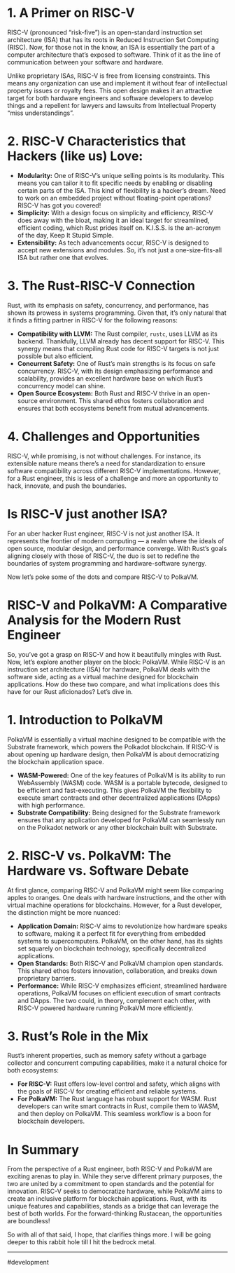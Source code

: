 # 1. A Primer on RISC-V

RISC-V (pronounced “risk-five”) is an open-standard instruction set architecture (ISA) that has its roots in Reduced Instruction Set Computing (RISC). Now, for those not in the know, an ISA is essentially the part of a computer architecture that’s exposed to software. Think of it as the line of communication between your software and hardware.

Unlike proprietary ISAs, RISC-V is free from licensing constraints. This means any organization can use and implement it without fear of intellectual property issues or royalty fees. This open design makes it an attractive target for both hardware engineers and software developers to develop things and a repellent for lawyers and lawsuits from Intellectual Property “miss understandings”.

# 2. RISC-V Characteristics that Hackers (like us) Love:

- **Modularity:** One of RISC-V’s unique selling points is its modularity. This means you can tailor it to fit specific needs by enabling or disabling certain parts of the ISA. This kind of flexibility is a hacker’s dream. Need to work on an embedded project without floating-point operations? RISC-V has got you covered!
- **Simplicity:** With a design focus on simplicity and efficiency, RISC-V does away with the bloat, making it an ideal target for streamlined, efficient coding, which Rust prides itself on. K.I.S.S. is the an-acronym of the day, Keep It Stupid Simple.
- **Extensibility:** As tech advancements occur, RISC-V is designed to accept new extensions and modules. So, it’s not just a one-size-fits-all ISA but rather one that evolves.

# 3. The Rust-RISC-V Connection

Rust, with its emphasis on safety, concurrency, and performance, has shown its prowess in systems programming. Given that, it’s only natural that it finds a fitting partner in RISC-V for the following reasons:

- **Compatibility with LLVM:** The Rust compiler, `rustc`, uses LLVM as its backend. Thankfully, LLVM already has decent support for RISC-V. This synergy means that compiling Rust code for RISC-V targets is not just possible but also efficient.
- **Concurrent Safety:** One of Rust’s main strengths is its focus on safe concurrency. RISC-V, with its design emphasizing performance and scalability, provides an excellent hardware base on which Rust’s concurrency model can shine.
- **Open Source Ecosystem:** Both Rust and RISC-V thrive in an open-source environment. This shared ethos fosters collaboration and ensures that both ecosystems benefit from mutual advancements.

# 4. Challenges and Opportunities

RISC-V, while promising, is not without challenges. For instance, its extensible nature means there’s a need for standardization to ensure software compatibility across different RISC-V implementations. However, for a Rust engineer, this is less of a challenge and more an opportunity to hack, innovate, and push the boundaries.

# Is RISC-V just another ISA?

For an uber hacker Rust engineer, RISC-V is not just another ISA. It represents the frontier of modern computing — a realm where the ideals of open source, modular design, and performance converge. With Rust’s goals aligning closely with those of RISC-V, the duo is set to redefine the boundaries of system programming and hardware-software synergy.

Now let’s poke some of the dots and compare RISC-V to PolkaVM.

# RISC-V and PolkaVM: A Comparative Analysis for the Modern Rust Engineer

So, you’ve got a grasp on RISC-V and how it beautifully mingles with Rust. Now, let’s explore another player on the block: PolkaVM. While RISC-V is an instruction set architecture (ISA) for hardware, PolkaVM deals with the software side, acting as a virtual machine designed for blockchain applications. How do these two compare, and what implications does this have for our Rust aficionados? Let’s dive in.

# 1. Introduction to PolkaVM

PolkaVM is essentially a virtual machine designed to be compatible with the Substrate framework, which powers the Polkadot blockchain. If RISC-V is about opening up hardware design, then PolkaVM is about democratizing the blockchain application space.

- **WASM-Powered:** One of the key features of PolkaVM is its ability to run WebAssembly (WASM) code. WASM is a portable bytecode, designed to be efficient and fast-executing. This gives PolkaVM the flexibility to execute smart contracts and other decentralized applications (DApps) with high performance.
- **Substrate Compatibility:** Being designed for the Substrate framework ensures that any application developed for PolkaVM can seamlessly run on the Polkadot network or any other blockchain built with Substrate.

# 2. RISC-V vs. PolkaVM: The Hardware vs. Software Debate

At first glance, comparing RISC-V and PolkaVM might seem like comparing apples to oranges. One deals with hardware instructions, and the other with virtual machine operations for blockchains. However, for a Rust developer, the distinction might be more nuanced:

- **Application Domain:** RISC-V aims to revolutionize how hardware speaks to software, making it a perfect fit for everything from embedded systems to supercomputers. PolkaVM, on the other hand, has its sights set squarely on blockchain technology, specifically decentralized applications.
- **Open Standards:** Both RISC-V and PolkaVM champion open standards. This shared ethos fosters innovation, collaboration, and breaks down proprietary barriers.
- **Performance:** While RISC-V emphasizes efficient, streamlined hardware operations, PolkaVM focuses on efficient execution of smart contracts and DApps. The two could, in theory, complement each other, with RISC-V powered hardware running PolkaVM more efficiently.

# 3. Rust’s Role in the Mix

Rust’s inherent properties, such as memory safety without a garbage collector and concurrent computing capabilities, make it a natural choice for both ecosystems:

- **For RISC-V:** Rust offers low-level control and safety, which aligns with the goals of RISC-V for creating efficient and reliable systems.
- **For PolkaVM:** The Rust language has robust support for WASM. Rust developers can write smart contracts in Rust, compile them to WASM, and then deploy on PolkaVM. This seamless workflow is a boon for blockchain developers.

# In Summary

From the perspective of a Rust engineer, both RISC-V and PolkaVM are exciting arenas to play in. While they serve different primary purposes, the two are united by a commitment to open standards and the potential for innovation. RISC-V seeks to democratize hardware, while PolkaVM aims to create an inclusive platform for blockchain applications. Rust, with its unique features and capabilities, stands as a bridge that can leverage the best of both worlds. For the forward-thinking Rustacean, the opportunities are boundless!

So with all of that said, I hope, that clarifies things more. I will be going deeper to this rabbit hole till I hit the bedrock metal.

---
#development 